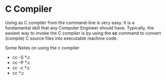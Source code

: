 # C Compiler
Using as C compiler from the command-line is very easy. It is a fundamental skill that any Computer Engineer should have.
Typically, the easiest way to invoke the C compiler is by using the **cc** command to convert (compile) C source files into executable machine code.



Some Notes on using the c compiler
<ul>
  <li> cc   -S  *.c
  <li> cc   -P  *.c
  <li> cc   -c  *.c
  <li> cc     *.c 
</ul>
